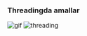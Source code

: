 ### Threadingda amallar

<img src = 'animation.gif' alt = "gif">

<img src ="https://cdn.educba.com/academy/wp-content/uploads/2020/02/Python-Threadpool.jpg" alt ="threading">
